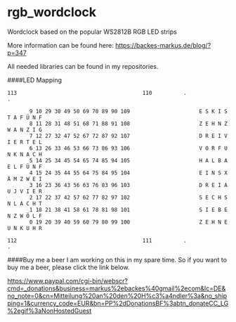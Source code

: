 rgb_wordclock
=============

Wordclock based on the popular WS2812B RGB LED strips

More information can be found here: https://backes-markus.de/blog/?p=347

All needed libraries can be found in my repositories.

####LED Mapping

```
113                                        110          .                             .

       9 10 29 30 49 50 69 70 89 90 109                      E S K I S T A F Ü N F
       8 11 28 31 48 51 68 71 88 91 108                      Z E H N Z W A N Z I G
       7 12 27 32 47 52 67 72 87 92 107                      D R E I V I E R T E L
       6 13 26 33 46 53 66 73 86 93 106                      V O R F U N K N A C H
       5 14 25 34 45 54 65 74 85 94 105                      H A L B A E L F Ü N F
       4 15 24 35 44 55 64 75 84 95 104                      E I N S X Ä M Z W E I
       3 16 23 36 43 56 63 76 83 96 103                      D R E I A U J V I E R
       2 17 22 37 42 57 62 77 82 97 102                      S E C H S N L A C H T
       1 18 21 38 41 58 61 78 81 98 101                      S I E B E N Z W Ö L F
       0 19 20 39 40 59 60 79 80 99 100                      Z E H N E U N K U H R

112                                        111          .                             .
```

####Buy me a beer
I am working on this in my spare time. So if you want to buy me a beer, please click the link below.

https://www.paypal.com/cgi-bin/webscr?cmd=_donations&business=markus%2ebackes%40gmail%2ecom&lc=DE&no_note=0&cn=Mitteilung%20an%20den%20H%c3%a4ndler%3a&no_shipping=1&currency_code=EUR&bn=PP%2dDonationsBF%3abtn_donateCC_LG%2egif%3aNonHostedGuest
